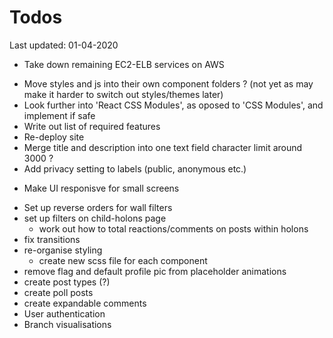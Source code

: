 # Todos
Last updated: 01-04-2020

+ Take down remaining EC2-ELB services on AWS
- Move styles and js into their own component folders ? (not yet as may make it harder to switch out styles/themes later)
- Look further into 'React CSS Modules', as oposed to 'CSS Modules', and implement if safe
- Write out list of required features
- Re-deploy site
- Merge title and description into one text field character limit around 3000 ?
- Add privacy setting to labels (public, anonymous etc.)
+ Make UI responisve for small screens
- Set up reverse orders for wall filters
- set up filters on child-holons page
    - work out how to total reactions/comments on posts within holons
- fix transitions
- re-organise styling
    - create new scss file for each component
- remove flag and default profile pic from placeholder animations
- create post types (?)
- create poll posts
- create expandable comments
- User authentication
- Branch visualisations
